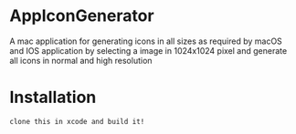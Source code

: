 # AppIconGenerator
A mac application for generating icons in all sizes as required by macOS and IOS application by selecting a image in 1024x1024 pixel and generate all icons in normal and high resolution

# Installation
```
clone this in xcode and build it!
```

